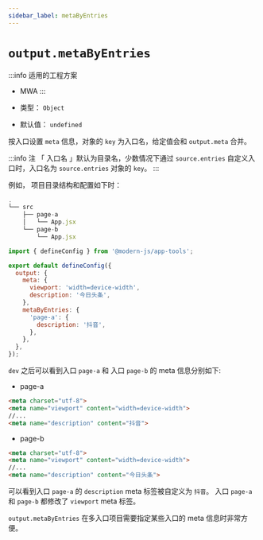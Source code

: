 ```yaml
---
sidebar_label: metaByEntries
---
```


# `output.metaByEntries`

:::info 适用的工程方案
* MWA
:::

* 类型： `Object`
* 默认值： `undefined`

按入口设置 `meta` 信息，对象的 `key` 为入口名，给定值会和 `output.meta` 合并。

:::info 注
「 入口名 」默认为目录名，少数情况下通过 `source.entries` 自定义入口时，入口名为 `source.entries` 对象的 `key`。
:::


例如， 项目目录结构和配置如下时：

```javascript title="目录结构"
.
└── src
    ├── page-a
    │   └── App.jsx
    └── page-b
        └── App.jsx
```

```javascript title="modern.config.js"
import { defineConfig } from '@modern-js/app-tools';

export default defineConfig({
  output: {
    meta: {
      viewport: 'width=device-width',
      description: '今日头条',
    },
    metaByEntries: {
      'page-a': {
        description: '抖音',
      },
    },
  },
});
```

`dev` 之后可以看到入口 `page-a` 和 入口 `page-b` 的 meta 信息分别如下:

* page-a

```html
<meta charset="utf-8">
<meta name="viewport" content="width=device-width">
//...
<meta name="description" content="抖音">
```

* page-b

```html
<meta charset="utf-8">
<meta name="viewport" content="width=device-width">
//...
<meta name="description" content="今日头条">
```

可以看到入口 `page-a` 的 `description` meta 标签被自定义为 `抖音`。 入口 `page-a` 和 `page-b` 都修改了 `viewport` meta 标签。

`output.metaByEntries` 在多入口项目需要指定某些入口的 meta 信息时非常方便。

